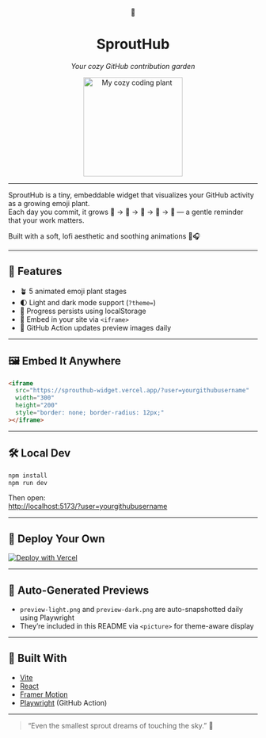 <div align="center">

🌿  
# SproutHub  
_Your cozy GitHub contribution garden_

</div>

<p align="center">
  <picture>
    <source srcset="https://sprouthub-widget.vercel.app/preview-dark.png" media="(prefers-color-scheme: dark)">
    <img src="https://sprouthub-widget.vercel.app/preview-light.png" width="200" alt="My cozy coding plant" />
  </picture>
</p>

---

SproutHub is a tiny, embeddable widget that visualizes your GitHub activity as a growing emoji plant.  
Each day you commit, it grows 🌱 → 🌿 → 🌼 → 🌷 → 🌳 — a gentle reminder that your work matters.

Built with a soft, lofi aesthetic and soothing animations 🍵🎧

---

## 🧸 Features

- 🪴 5 animated emoji plant stages
- 🌓 Light and dark mode support (`?theme=`)
- 💾 Progress persists using localStorage
- 🧩 Embed in your site via `<iframe>`
- 🔁 GitHub Action updates preview images daily

---

## 🖼️ Embed It Anywhere

```html
<iframe
  src="https://sprouthub-widget.vercel.app/?user=yourgithubusername"
  width="300"
  height="200"
  style="border: none; border-radius: 12px;"
></iframe>
```

---

## 🛠 Local Dev

```bash
npm install
npm run dev
```

Then open:  
[http://localhost:5173/?user=yourgithubusername](http://localhost:5173/?user=yourgithubusername)

---

## 🚀 Deploy Your Own

[![Deploy with Vercel](https://vercel.com/button)](https://vercel.com/import/project?template=https://github.com/YOUR_USERNAME/sprouthub-widget)

---

## 🤖 Auto-Generated Previews

- `preview-light.png` and `preview-dark.png` are auto-snapshotted daily using Playwright
- They’re included in this README via `<picture>` for theme-aware display

---

## 🌼 Built With

- [Vite](https://vitejs.dev/)
- [React](https://react.dev/)
- [Framer Motion](https://www.framer.com/motion/)
- [Playwright](https://playwright.dev/) (GitHub Action)

---

> “Even the smallest sprout dreams of touching the sky.” 🌾
